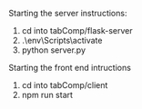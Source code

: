Starting the server instructions:

1. cd into tabComp/flask-server
2. .\env\Scripts\activate
3. python server.py

Starting the front end intructions

1. cd into tabComp/client
2. npm run start
  
